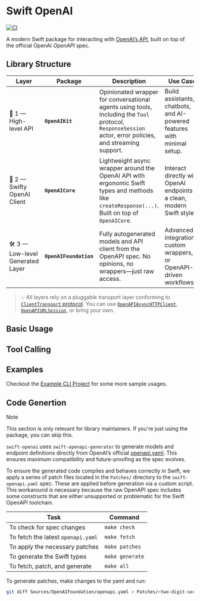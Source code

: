 # Swift OpenAI

[![CI](https://github.com/ajevans99/swift-openai/actions/workflows/swift.yml/badge.svg)](https://github.com/ajevans99/swift-openai/actions/workflows/swift.yml)

A modern Swift package for interacting with [OpenAI’s API]((https://platform.openai.com/docs/api-reference)), built on top of the official OpenAI *OpenAPI* spec.

## Library Structure

| Layer | Package | Description | Use Case |
|-------|---------|-------------|----------|
| 🚀 1 — High-level API | **`OpenAIKit`** | Opinionated wrapper for conversational agents using tools, including the `Tool` protocol, `ResponseSession` actor, error policies, and streaming support. | Build assistants, chatbots, and AI-powered features with minimal setup. |
| 🧠 2 — Swifty OpenAI Client | **`OpenAICore`** | Lightweight async wrapper around the OpenAI API with ergonomic Swift types and methods like `createResponse(...)`. Built on top of `OpenAICore`. | Interact directly with OpenAI endpoints in a clean, modern Swift style. |
| 🛠️ 3 — Low-level Generated Layer | **`OpenAIFoundation`** | Fully autogenerated models and API client from the OpenAPI spec. No opinions, no wrappers—just raw access. | Advanced integrations, custom wrappers, or OpenAPI-driven workflows. |


> 💡 All layers rely on a pluggable transport layer conforming to [`ClientTransport` protocol](https://swiftpackageindex.com/apple/swift-openapi-runtime/main/documentation/openapiruntime/clienttransport). You can use [`OpenAPIAsyncHTTPClient`](https://github.com/swift-server/swift-openapi-async-http-client), [`OpenAPIURLSession`](https://github.com/apple/swift-openapi-urlsession), or bring your own.

## Basic Usage

## Tool Calling

## Examples

Checkout the [Example CLI Project](Example) for some more sample usages.

## Code Genertion

> [!NOTE]
> This section is only relevant for library maintainers. If you're just using the package, you can skip this.

`swift-openai` uses `swift-openapi-generator` to generate models and endpoint definitions directly from OpenAI’s official [openapi.yaml](https://github.com/openai/openai-openapi). This ensures maximum compatibility and future-proofing as the spec evolves.

To ensure the generated code compiles and behaves correctly in Swift, we apply a series of patch files located in the `Patches/` directory to the `swift-openapi.yaml` spec. These are applied before generation via a custom script. This workaround is necessary because the raw OpenAPI spec includes some constructs that are either unsupported or problematic for the Swift OpenAPI toolchain.

| Task                                    | Command          |
|-----------------------------------------|------------------|
| To check for spec changes               | `make check`     |
| To fetch the latest `openapi.yaml`      | `make fetch`     |
| To apply the necessary patches          | `make patches`   |
| To generate the Swift types             | `make generate`  |
| To fetch, patch, and generate           | `make all`       |

To generate patches, make changes to the yaml and run:

```sh
git diff Sources/OpenAIFoundation/openapi.yaml > Patches/<two-digit-sort-number-here>-<patch-description-here>.patch
```
